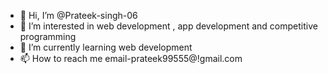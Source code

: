 - 👋 Hi, I’m @Prateek-singh-06
- 👀 I’m interested in web development , app development and competitive programming
- 🌱 I’m currently learning web  development
- 📫 How to reach me email-prateek99555@!gmail.com

<!---
Prateek-singh-06/Prateek-singh-06 is a ✨ special ✨ repository because its `README.md` (this file) appears on your GitHub profile.
You can click the Preview link to take a look at your changes.
--->
